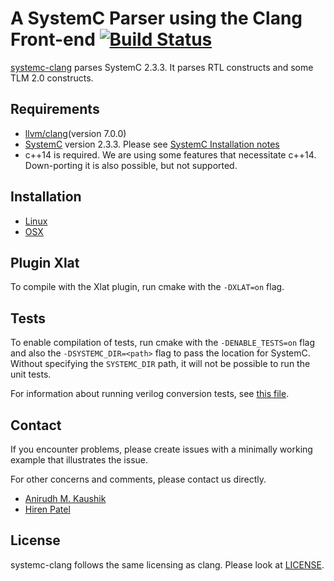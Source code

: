 # A SystemC Parser using the Clang Front-end [![Build Status](https://travis-ci.com/anikau31/systemc-clang.svg?branch=master)](https://travis-ci.com/anikau31/systemc-clang)

[systemc-clang](https://git.uwaterloo.ca/caesr-pub//systemc-clang) parses SystemC 2.3.3.
It parses RTL constructs and some TLM 2.0 constructs. 

## Requirements

* [llvm/clang](https://releases.llvm.org/download.html)(version 7.0.0)
* [SystemC](http://systemc.org) version 2.3.3. Please see [SystemC Installation notes](https://github.com/anikau31/systemc-clang/blob/master/doc/systemc-install.mkd)
* c++14 is required.  We are using some features that necessitate c++14.  Down-porting it is also possible, but not supported.

## Installation 

* [Linux](doc/INSTALL-linux.md)
* [OSX](doc/INSTALL-osx.md)

## Plugin Xlat

  To compile with the Xlat plugin, run cmake with the `-DXLAT=on` flag. 
  
## Tests
  To enable compilation of tests, run cmake with the `-DENABLE_TESTS=on` flag and also the `-DSYSTEMC_DIR=<path>` flag to pass the location for SystemC.  Without specifying the `SYSTEMC_DIR` path, it will not be possible to run the unit tests.

  For information about running verilog conversion tests, see [this file](tests/verilog-conversion/README.md).

## Contact

If you encounter problems, please create issues with a minimally working example that illustrates the issue.  

For other concerns and comments, please contact us directly.
* [Anirudh M. Kaushik](https://ece.uwaterloo.ca/~anikau31/uwhtml/team/anirudh-kaushik/)
* [Hiren Patel](https://caesr.uwaterloo.ca)

## License

systemc-clang follows the same licensing as clang.  Please look at [LICENSE](https://github.com/anikau31/systemc-clang/blob/master/LICENSE).
